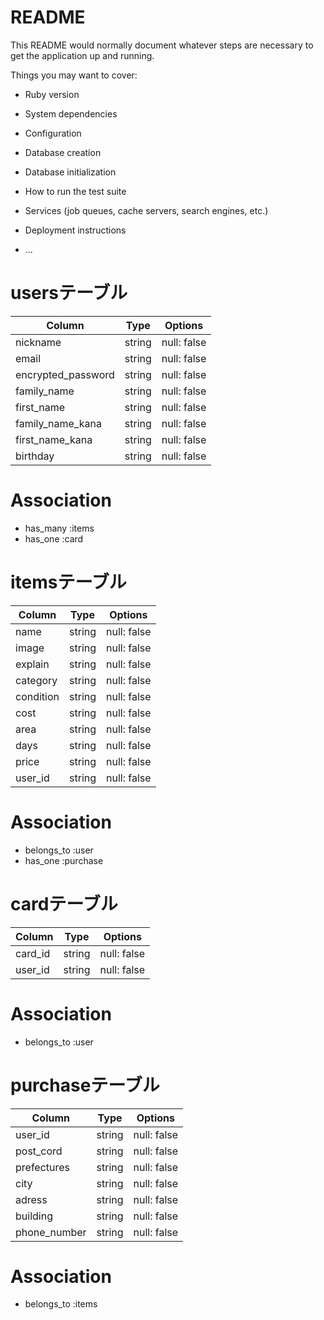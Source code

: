 # README

This README would normally document whatever steps are necessary to get the
application up and running.

Things you may want to cover:

* Ruby version

* System dependencies

* Configuration

* Database creation

* Database initialization

* How to run the test suite

* Services (job queues, cache servers, search engines, etc.)

* Deployment instructions

* ...

# usersテーブル
| Column             | Type   | Options     |
| ------------------ | ------ | ----------- |
| nickname           | string | null: false |
| email              | string | null: false |
| encrypted_password | string | null: false |
| family_name        | string | null: false |
| first_name         | string | null: false |
| family_name_kana   | string | null: false |
| first_name_kana    | string | null: false |
| birthday           | string | null: false |

# Association
- has_many :items
- has_one :card

# itemsテーブル
| Column          | Type   | Options     |
| ------          | ------ | ----------- |
| name            | string | null: false |
| image           | string | null: false |
| explain         | string | null: false |
| category        | string | null: false |
| condition       | string | null: false |
| cost            | string | null: false |
| area            | string | null: false |
| days            | string | null: false |
| price           | string | null: false |
| user_id         | string | null: false |

# Association
- belongs_to :user
- has_one :purchase

# cardテーブル
| Column    | Type   | Options     |
| ------    | ------ | ----------- |
| card_id   | string | null: false |
| user_id   | string | null: false |

# Association
- belongs_to :user

# purchaseテーブル
| Column       | Type   | Options     |
| ------       | ------ | ----------- |
| user_id      | string | null: false |
| post_cord    | string | null: false |
| prefectures  | string | null: false |
| city         | string | null: false |
| adress       | string | null: false |
| building     | string | null: false |
| phone_number | string | null: false |

# Association
- belongs_to :items